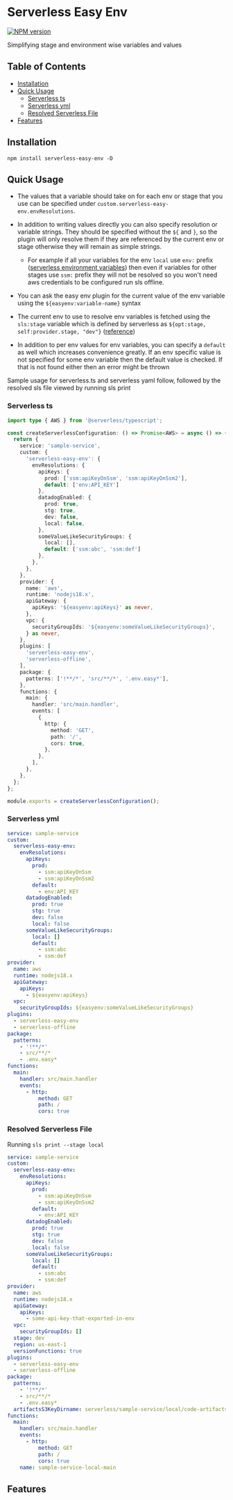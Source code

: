 # Serverless Easy Env

[![NPM version](https://img.shields.io/npm/v/serverless-easy-env.svg?style=flat-square)](https://www.npmjs.com/package/serverless-easy-env)

Simplifying stage and environment wise variables and values

## Table of Contents

<!-- TOC -->

- [Installation](#installation)
- [Quick Usage](#quick-usage)
  - [Serverless ts](#serverless-ts)
  - [Serverless yml](#serverless-yml)
  - [Resolved Serverless File](#resolved-serverless-file)
- [Features](#features)

<!-- TOC END -->

## Installation

`npm install serverless-easy-env -D`

## Quick Usage

- The values that a variable should take on for each env or stage that you use can be specified under `custom.serverless-easy-env.envResolutions`.

- In addition to writing values directly you can also specify resolution or variable strings. They should be specified without the `${` and `}`, so the plugin will only resolve them if they are referenced by the current env or stage otherwise they will remain as simple strings.

  - For example if all your variables for the env `local` use `env:` prefix ([serverless environment variables](https://www.serverless.com/framework/docs/providers/aws/guide/variables)) then even if variables for other stages use `ssm:` prefix they will not be resolved so you won't need aws credentials to be configured run sls offline.
- You can ask the easy env plugin for the current value of the env variable using the `${easyenv:variable-name}` syntax

- The current env to use to resolve env variables is fetched using the `sls:stage` variable which is defined by serverless as `${opt:stage, self:provider.stage, "dev"}` ([reference](https://www.serverless.com/framework/docs/providers/aws/guide/variables))

- In addition to per env values for env variables, you can specify a `default` as well which increases convenience greatly. If an env specific value is not specified for some env variable then the default value is checked. If that is not found either then an error might be thrown

Sample usage for serverless.ts and serverless yaml follow, followed by the resolved sls file viewed by running sls print

### Serverless ts

```typescript
import type { AWS } from '@serverless/typescript';

const createServerlessConfiguration: () => Promise<AWS> = async () => {
  return {
    service: 'sample-service',
    custom: {
      'serverless-easy-env': {
        envResolutions: {
          apiKeys: {
            prod: ['ssm:apiKeyOnSsm', 'ssm:apiKeyOnSsm2'],
            default: ['env:API_KEY']
          },
          datadogEnabled: {
            prod: true,
            stg: true,
            dev: false,
            local: false,
          },
          someValueLikeSecurityGroups: {
            local: [],
            default: ['ssm:abc', 'ssm:def']
          },
        },
      },
    },
    provider: {
      name: 'aws',
      runtime: 'nodejs18.x',
      apiGateway: {
        apiKeys: '${easyenv:apiKeys}' as never,
      },
      vpc: {
        securityGroupIds: '${easyenv:someValueLikeSecurityGroups}',
      } as never,
    },
    plugins: [
      'serverless-easy-env',
      'serverless-offline',
    ],
    package: {
      patterns: ['!**/*', 'src/**/*', '.env.easy*'],
    },
    functions: {
      main: {
        handler: 'src/main.handler',
        events: [
          {
            http: {
              method: 'GET',
              path: '/',
              cors: true,
            },
          },
        ],
      },
    },
  };
};

module.exports = createServerlessConfiguration();
```

### Serverless yml

```yaml
service: sample-service
custom:
  serverless-easy-env:
    envResolutions:
      apiKeys:
        prod:
          - ssm:apiKeyOnSsm
          - ssm:apiKeyOnSsm2
        default:
          - env:API_KEY
      datadogEnabled:
        prod: true
        stg: true
        dev: false
        local: false
      someValueLikeSecurityGroups:
        local: []
        default:
          - ssm:abc
          - ssm:def
provider:
  name: aws
  runtime: nodejs18.x
  apiGateway:
    apiKeys:
      - ${easyenv:apiKeys}
  vpc:
    securityGroupIds: ${easyenv:someValueLikeSecurityGroups}
plugins:
  - serverless-easy-env
  - serverless-offline
package:
  patterns:
    - '!**/*'
    - src/**/*
    - .env.easy*
functions:
  main:
    handler: src/main.handler
    events:
      - http:
          method: GET
          path: /
          cors: true
```

### Resolved Serverless File

Running `sls print --stage local`

```yaml
service: sample-service
custom:
  serverless-easy-env:
    envResolutions:
      apiKeys:
        prod:
          - ssm:apiKeyOnSsm
          - ssm:apiKeyOnSsm2
        default:
          - env:API_KEY
      datadogEnabled:
        prod: true
        stg: true
        dev: false
        local: false
      someValueLikeSecurityGroups:
        local: []
        default:
          - ssm:abc
          - ssm:def
provider:
  name: aws
  runtime: nodejs18.x
  apiGateway:
    apiKeys:
      - some-api-key-that-exported-in-env
  vpc:
    securityGroupIds: []
  stage: dev
  region: us-east-1
  versionFunctions: true
plugins:
  - serverless-easy-env
  - serverless-offline
package:
  patterns:
    - '!**/*'
    - src/**/*
    - .env.easy*
  artifactsS3KeyDirname: serverless/sample-service/local/code-artifacts
functions:
  main:
    handler: src/main.handler
    events:
      - http:
          method: GET
          path: /
          cors: true
    name: sample-service-local-main
```

## Features
